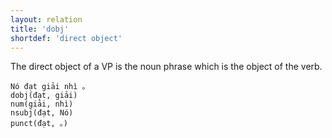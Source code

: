 ```yaml
---
layout: relation
title: 'dobj'
shortdef: 'direct object'
---
```


The direct object of a VP is the noun phrase which is the object of the verb.

<pre><code class="language-sdparse">Nó đạt giải nhì 。
dobj(đạt, giải)
num(giải, nhì)
nsubj(đạt, Nó)
punct(đạt, 。)
</code></pre>

<!-- Interlanguage links updated Út zář 29 18:41:32 CEST 2020 -->
